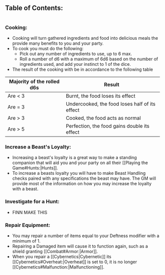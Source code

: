 ## Table of Contents:
```table-of-contents
```
### Cooking:
- Cooking will turn gathered ingredients and food into delicious meals the provide many benefits to you and your party. 
- To cook you must do the following:
	- Pick out any number of ingredients to use, up to 6 max. 
	- Roll a number of d6 with a maximum of 6d6 based on the number of ingredients used, and add your instinct to 1 of the dice. 
- The result of the cooking with be in accordance to the following table

| Majority of the rolled d6s | Result                                         |
| -------------------------- | ---------------------------------------------- |
| Are < 3                    | Burnt, the food loses its effect               |
| Are = 3                    | Undercooked, the food loses half of its effect |
| Are > 3                    | Cooked, the food acts as normal                |
| Are > 5                    | Perfection, the food gains double its effect   |
### Increase a Beast's Loyalty:
- Increasing a beast's loyalty is a great way to make a standing companion that will aid you and your party on all their [[Playing the Game#Hunts:|Hunts]]. 
- To increase a beasts loyalty you will have to make Beast Handling checks paired with any specifications the beast may have. The GM will provide most of the information on how you may increase the loyalty with a beast.
### Investigate for a Hunt:
- FINN MAKE THIS
### Repair Equipment:
- You may repair a number of items equal to your Deftness modifier with a minimum of 1. 
- Repairing a Damaged item will cause it to function again, such as a shield granting [[Combat#<font style="color 2b8eff">Armor</font>:|Armor]]. 
- When you repair a [[Cybernetics|Cybernetic]] its [[Cybernetics#Overheat:|Overheat]] is set to 0, it is no longer [[Cybernetics#Malfunction:|Malfunctioning]].